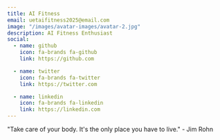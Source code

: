 ```yaml
---
title: AI Fitness
email: uetaifitness2025@email.com
image: "/images/avatar-images/avatar-2.jpg"
description: AI Fitness Enthusiast
social:
  - name: github
    icon: fa-brands fa-github
    link: https://github.com

  - name: twitter
    icon: fa-brands fa-twitter
    link: https://twitter.com

  - name: linkedin
    icon: fa-brands fa-linkedin
    link: https://linkedin.com
---
```


"Take care of your body. It's the only place you have to live." - Jim Rohn
